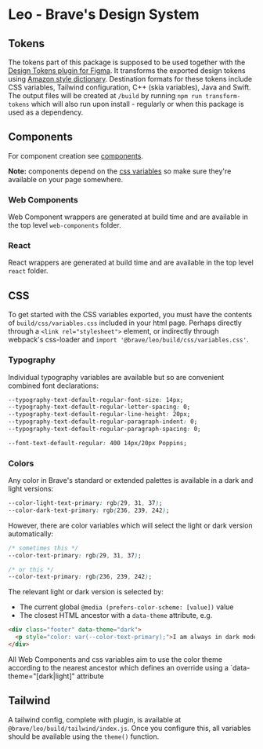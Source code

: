 # Leo - Brave's Design System

## Tokens

The tokens part of this package is supposed to be used together with the [Design Tokens plugin for Figma](https://github.com/lukasoppermann/design-tokens).
It transforms the exported design tokens using [Amazon style dictionary](https://amzn.github.io/style-dictionary/#/).
Destination formats for these tokens include CSS variables, Tailwind configuration, C++ (skia variables), Java and Swift.
The output files will be created at `/build` by running `npm run transform-tokens` which will also run upon install - regularly or when this package is used as a dependency.

## Components

For component creation see [components](src/components/README.md).

**Note:** components depend on the [css variables](#css) so make sure they're available on your page somewhere.

### Web Components

Web Component wrappers are generated at build time and are available in the top
level `web-components` folder.

### React
React wrappers are generated at build time and are available in the top level
`react` folder.


## CSS

To get started with the CSS variables exported, you must have the contents of `build/css/variables.css` included in your html page. Perhaps directly through a `<link rel="stylesheet">` element, or indirectly through webpack's css-loader and `import '@brave/leo/build/css/variables.css'`.

### Typography

Individual typography variables are available but so are convenient combined font declarations:

```css
--typography-text-default-regular-font-size: 14px;
--typography-text-default-regular-letter-spacing: 0;
--typography-text-default-regular-line-height: 20px;
--typography-text-default-regular-paragraph-indent: 0;
--typography-text-default-regular-paragraph-spacing: 0;

--font-text-default-regular: 400 14px/20px Poppins;
```

### Colors

Any color in Brave's standard or extended palettes is available in a dark and light versions:

```css
--color-light-text-primary: rgb(29, 31, 37);
--color-dark-text-primary: rgb(236, 239, 242);
```

However, there are color variables which will select the light or dark version automatically:

```css
/* sometimes this */
--color-text-primary: rgb(29, 31, 37);

/* or this */
--color-text-primary: rgb(236, 239, 242);
```

The relevant light or dark version is selected by:

- The current global `@media (prefers-color-scheme: [value])` value
- The closest HTML ancestor with a `data-theme` attribute, e.g.

```html
<div class="footer" data-theme="dark">
  <p style="color: var(--color-text-primary);">I am always in dark mode</p>
</div>
```

All Web Components and css variables aim to use the color theme according to the nearest ancestor which defines an override using a `data-theme="[dark|light]" attribute

## Tailwind

A tailwind config, complete with plugin, is available at `@brave/leo/build/tailwind/index.js`. Once you configure this, all variables should be available using the `theme()` function.
